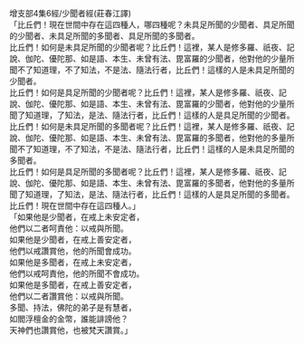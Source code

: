 增支部4集6經/少聞者經(莊春江譯)  
「比丘們！現在世間中存在這四種人，哪四種呢？未具足所聞的少聞者、具足所聞的少聞者、未具足所聞的多聞者、具足所聞的多聞者。  
比丘們！如何是未具足所聞的少聞者呢？比丘們！這裡，某人是修多羅、祇夜、記說、伽陀、優陀那、如是語、本生、未曾有法、毘富羅的少聞者，他對他的少量所聞不了知道理，不了知法，不是法、隨法行者，比丘們！這樣的人是未具足所聞的少聞者。  
比丘們！如何是具足所聞的少聞者呢？比丘們！這裡，某人是修多羅、祇夜、記說、伽陀、優陀那、如是語、本生、未曾有法、毘富羅的少聞者，他對他的少量所聞了知道理，了知法，是法、隨法行者，比丘們！這樣的人是具足所聞的少聞者。  
比丘們！如何是未具足所聞的多聞者呢？比丘們！這裡，某人是修多羅、祇夜、記說、伽陀、優陀那、如是語、本生、未曾有法、毘富羅的多聞者，他對他的多量所聞不了知道理，不了知法，不是法、隨法行者，比丘們！這樣的人是未具足所聞的多聞者。  
比丘們！如何是具足所聞的多聞者呢？比丘們！這裡，某人是修多羅、祇夜、記說、伽陀、優陀那、如是語、本生、未曾有法、毘富羅的多聞者，他對他的多量所聞了知道理，了知法，是法、隨法行者，比丘們！這樣的人是具足所聞的多聞者。  
比丘們！現在世間中存在這四種人。」  
「如果他是少聞者，在戒上未安定者，  
他們以二者呵責他：以戒與所聞。  
如果他是少聞者，在戒上善安定者，  
他們以戒讚賞他，他的所聞會成功。  
如果他是多聞者，在戒上未安定者，  
他們以戒呵責他，他的所聞不會成功。  
如果他是多聞者，在戒上善安定者，  
他們以二者讚賞他：以戒與所聞。  
多聞、持法，佛陀的弟子是有慧者，  
如閻浮檀金的金幣，誰能誹謗他？  
天神們也讚賞他，也被梵天讚賞。」  
  
  
